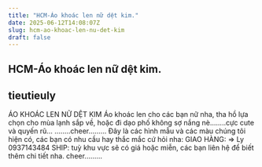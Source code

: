 ```yaml
---
title: "HCM-Áo khoác len nữ dệt kim."
date: 2025-06-12T14:08:07Z
slug: hcm-ao-khoac-len-nu-det-kim
draft: false
---
```


## HCM-Áo khoác len nữ dệt kim.

## tieutieuly

ÁO KHOÁC LEN NỮ DỆT KIM
Áo khoác len cho các bạn nữ nha, tha hồ lựa chọn cho mùa lạnh sắp về, hoặc đi dạo phố không sợ nắng nè........cực cute và quyến rũ... ........cheer......... Đây là các hình mẫu và các màu chúng tôi hiện có, các bạn có nhu cầu hay thắc mắc cứ hỏi nha: GIAO HÀNG: => Ly 0937143484 SHIP: tuỳ khu vực sẽ có giá hoặc miễn, các bạn liên hệ để biết thêm chi tiết nha.  cheer.........